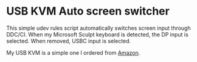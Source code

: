 # USB KVM Auto screen switcher

This simple udev rules script automatically switches screen input through DDC/CI.
When my Microsoft Sculpt keyboard is detected, the DP input is selected. When removed, USBC input is selected.

My USB KVM is a simple one I ordered from [Amazon](https://www.amazon.com/dp/B0B2NZ42TP).
